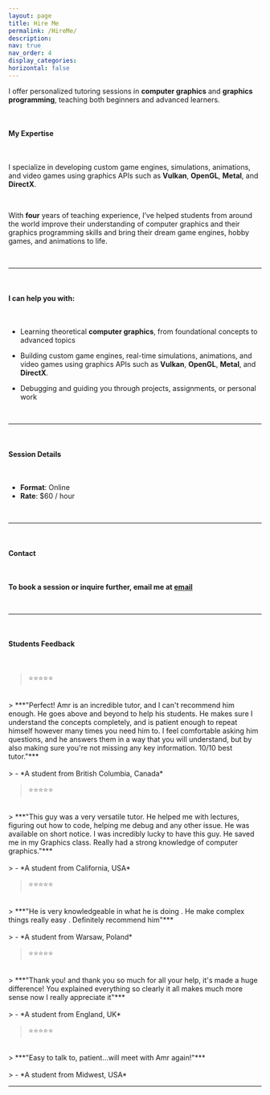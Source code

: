 ```yaml
---
layout: page
title: Hire Me
permalink: /HireMe/
description:
nav: true
nav_order: 4
display_categories:
horizontal: false
---
```


I offer personalized tutoring sessions in **computer graphics** and **graphics programming**, teaching both beginners and advanced learners.

<br>

#### **My Expertise**
<br>

I specialize in developing custom game engines, simulations, animations, and video games using graphics APIs such as **Vulkan**, **OpenGL**, **Metal**, and **DirectX**.

<br>

With **four** years of teaching experience, I’ve helped students from around the world improve their understanding of computer graphics and their graphics programming skills and bring their dream game engines, hobby games, and animations to life.


<br> 

***

<br>

#### **I can help you with:**
<br>

- Learning theoretical **computer graphics**, from foundational concepts to advanced topics

- Building custom game engines, real-time simulations, animations, and video games using graphics APIs such as **Vulkan**, **OpenGL**, **Metal**, and **DirectX**.

- Debugging and guiding you through projects, assignments, or personal work

<br> 

***

<br>

#### **Session Details**
<br>

- **Format**: Online
- **Rate**: $60 / hour

<br>

***

<br> 

#### **Contact**
<br>

**To book a session or inquire further, email me at [email](mailto:amrmhmorsy@gmail.com)**

<br>

***

<br> 

#### **Students Feedback**
<br> 

> ⭐⭐⭐⭐⭐
<br>
> ***"Perfect! Amr is an incredible tutor, and I can't recommend him enough. He goes above and beyond to help his students. He makes sure I understand the concepts completely, and is patient enough to repeat himself however many times you need him to. I feel comfortable asking him questions, and he answers them in a way that you will understand, but by also making sure you're not missing any key information. 10/10 best tutor."***
<br>
<br>
> - *A student from British Columbia, Canada*

<br>

> ⭐⭐⭐⭐⭐
<br>
> ***"This guy was a very versatile tutor. He helped me with lectures, figuring out how to code, helping me debug and any other issue. He was available on short notice. I was incredibly lucky to have this guy. He saved me in my Graphics class.  Really had a strong knowledge of computer graphics."***
<br>
<br>
> - *A student from California, USA*

<br>

> ⭐⭐⭐⭐⭐
<br>
> ***"He is very knowledgeable in what he is doing . He make complex things really easy . Definitely recommend him"***
<br>
<br>
> - *A student from Warsaw, Poland*

<br>

> ⭐⭐⭐⭐⭐
<br>
> ***"Thank you! and thank you so much for all your help, it's made a huge difference! You explained everything so clearly it all makes much more sense now I really appreciate it"***
<br>
<br>
> - *A student from England, UK*

<br>

> ⭐⭐⭐⭐⭐
<br>
> ***"Easy to talk to, patient...will meet with Amr again!"***
<br>
<br>
> - *A student from Midwest, USA*


***
